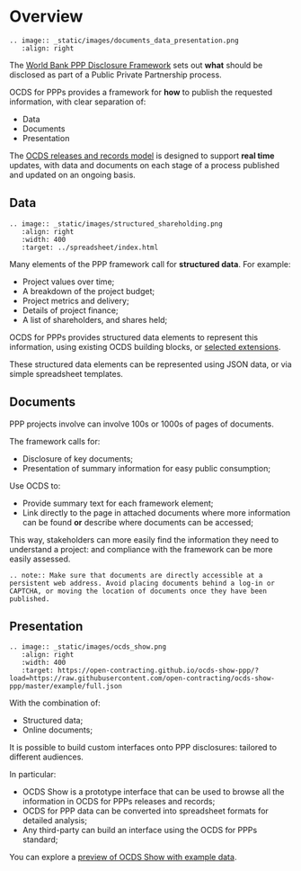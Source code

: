 # Overview

```eval_rst
.. image:: _static/images/documents_data_presentation.png
   :align: right
```

The [World Bank PPP Disclosure Framework](http://www.worldbank.org/en/topic/publicprivatepartnerships/brief/ppp-tools#T1) sets out **what** should be disclosed as part of a Public Private Partnership process.

OCDS for PPPs provides a framework for **how** to publish the requested information, with clear separation of:

* Data
* Documents
* Presentation

The [OCDS releases and records model](http://standard.open-contracting.org/latest/en/getting_started/releases_and_records/) is designed to support **real time** updates, with data and documents on each stage of a process published and updated on an ongoing basis. 

## Data

```eval_rst
.. image:: _static/images/structured_shareholding.png
   :align: right
   :width: 400
   :target: ../spreadsheet/index.html
```

Many elements of the PPP framework call for **structured data**. For example:

* Project values over time;
* A breakdown of the project budget;
* Project metrics and delivery;
* Details of project finance;
* A list of shareholders, and shares held;

OCDS for PPPs provides structured data elements to represent this information, using existing OCDS building blocks, or [selected extensions](extensions). 

These structured data elements can be represented using JSON data, or via simple spreadsheet templates. 

## Documents

PPP projects involve can involve 100s or 1000s of pages of documents. 

The framework calls for:

* Disclosure of key documents;
* Presentation of summary information for easy public consumption;

Use OCDS to:

* Provide summary text for each framework element;
* Link directly to the page in attached documents where more information can be found **or** describe where documents can be accessed;

This way, stakeholders can more easily find the information they need to understand a project: and compliance with the framework can be more easily assessed. 

```eval_rst
.. note:: Make sure that documents are directly accessible at a persistent web address. Avoid placing documents behind a log-in or CAPTCHA, or moving the location of documents once they have been published.

```

## Presentation 

```eval_rst
.. image:: _static/images/ocds_show.png
   :align: right
   :width: 400
   :target: https://open-contracting.github.io/ocds-show-ppp/?load=https://raw.githubusercontent.com/open-contracting/ocds-show-ppp/master/example/full.json
```

With the combination of:

* Structured data;
* Online documents;

It is possible to build custom interfaces onto PPP disclosures: tailored to different audiences.

In particular:

* OCDS Show is a prototype interface that can be used to browse all the information in OCDS for PPPs releases and records; 
* OCDS for PPP data can be converted into spreadsheet formats for detailed analysis;
* Any third-party can build an interface using the OCDS for PPPs standard;

You can explore a [preview of OCDS Show with example data](https://open-contracting.github.io/ocds-show-ppp/?load=https://raw.githubusercontent.com/open-contracting/ocds-show-ppp/master/example/full.json).
